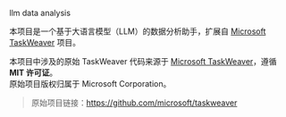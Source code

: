llm data analysis

本项目是一个基于大语言模型（LLM）的数据分析助手，扩展自 [Microsoft TaskWeaver](https://github.com/microsoft/taskweaver) 项目。

本项目中涉及的原始 TaskWeaver 代码来源于 [Microsoft TaskWeaver](https://github.com/microsoft/taskweaver)，遵循 **MIT 许可证**。  
原始项目版权归属于 Microsoft Corporation。

> 原始项目链接：https://github.com/microsoft/taskweaver
